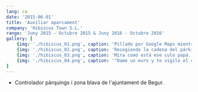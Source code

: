 ```yaml
---
lang: ca
date: '2015-06-01'
title: 'Auxiliar aparcament'
company: 'Hibiscus Town S.L.'
range: 'Juny 2015 - Octubre 2015 & Juny 2016 - Octubre 2016'
gallery: [
    {img: './hibiscus_01.png', caption: 'Pillado por Google Maps mientras estaba trabajando. Siempre en mi puesto.'},
    {img: './hibiscus_02.png', caption: 'Recogiendo la cadena del párking, haciendo buen trabajo.'},
    {img: './hibiscus_03.png', caption: 'Mira como está ese culo papá.'},
    {img: './hibiscus_04.png', caption: '"Dame un euro y te vigilo el coche."'}
]
---
```


- Controlador pàrquings i zona blava de l'ajuntament de Begur.
